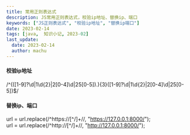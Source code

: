 ```yaml
---
title: 常用正则表达式
description: JS常用正则表达式，校验ip地址、替换ip、端口
keywords: ["JS正则表达式", "校验ip地址", "替换ip端口"]
date: 2023-02-14
tags: [java,  知识小记, 2023-02]
last_update:
  date: 2023-02-14
  author: machu
---
```


#### 校验ip地址
/^(([1-9]?\d|1\d{2}|2[0-4]\d|25[0-5])\.){3}([1-9]?\d|1\d{2}|2[0-4]\d|25[0-5])$/

#### 替换ip、端口
url = url.replace(/^https:\/\/[^/]+\//, "https://127.0.0.1:8000/");  
url = url.replace(/^http:\/\/[^/]+\//, "http://127.0.0.1:8000/");  
